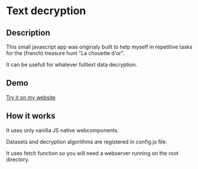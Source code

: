 # Text decryption

## Description

This small javascript app was originaly built to help myself in repetitive tasks for the (french) treasure hunt "La chouette d'or".

It can be usefull for whatever fulltext data decryption.

## Demo

[Try it on my website](https://www.polpoul.com/chouette)

## How it works

It uses only vanilla JS native webcomponents.

Datasets and decryption algorithms are registered in config.js file.

It uses fetch function so you will need a webserver running on the root directory.
